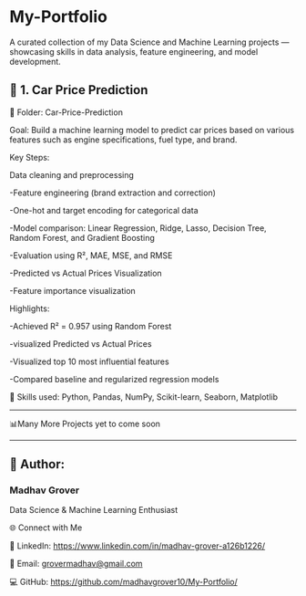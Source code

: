 # My-Portfolio
A curated collection of my Data Science and Machine Learning projects — showcasing skills in data analysis, feature engineering, and model development.

## 🚗 1. Car Price Prediction

📁 Folder: Car-Price-Prediction

Goal:
Build a machine learning model to predict car prices based on various features such as engine specifications, fuel type, and brand.

Key Steps:

Data cleaning and preprocessing

-Feature engineering (brand extraction and correction)

-One-hot and target encoding for categorical data

-Model comparison: Linear Regression, Ridge, Lasso, Decision Tree, Random Forest, and Gradient Boosting

-Evaluation using R², MAE, MSE, and RMSE

-Predicted vs Actual Prices Visualization

-Feature importance visualization

Highlights:

-Achieved R² = 0.957 using Random Forest

-visualized Predicted vs Actual Prices

-Visualized top 10 most influential features

-Compared baseline and regularized regression models


🧾 Skills used: Python, Pandas, NumPy, Scikit-learn, Seaborn, Matplotlib

--------------------------------------------------------------------------------------------------------------------------------------------------------------------

📊Many More Projects yet to come soon

--------------------------------------------------------------------------------------------------------------------------------------------------------------------
 ## 👤 Author:
 ### Madhav Grover
 
 Data Science & Machine Learning Enthusiast

🌐 Connect with Me

📎 LinkedIn:
    https://www.linkedin.com/in/madhav-grover-a126b1226/

📧 Email:
    grovermadhav@gmail.com

💻 GitHub:
    https://github.com/madhavgrover10/My-Portfolio/
    

